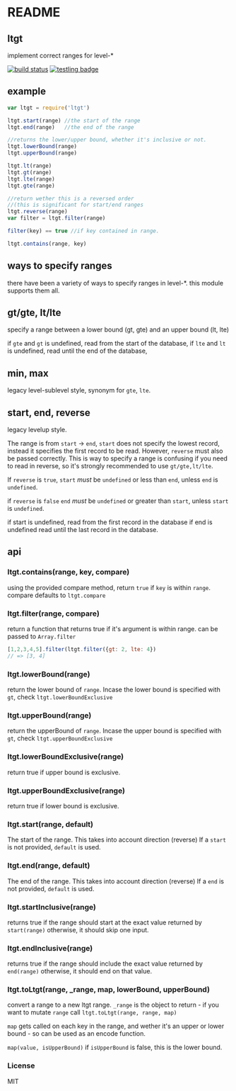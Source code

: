 # README

## ltgt

implement correct ranges for level-\*

[![build status](https://secure.travis-ci.org/dominictarr/ltgt.png)](http://travis-ci.org/dominictarr/ltgt) [![testling badge](https://ci.testling.com/dominictarr/ltgt.png)](https://ci.testling.com/dominictarr/ltgt)

## example

```javascript
var ltgt = require('ltgt')

ltgt.start(range) //the start of the range
ltgt.end(range)   //the end of the range

//returns the lower/upper bound, whether it's inclusive or not.
ltgt.lowerBound(range)
ltgt.upperBound(range)

ltgt.lt(range)
ltgt.gt(range)
ltgt.lte(range)
ltgt.gte(range)

//return wether this is a reversed order
//(this is significant for start/end ranges
ltgt.reverse(range)
var filter = ltgt.filter(range)

filter(key) == true //if key contained in range.

ltgt.contains(range, key)
```

## ways to specify ranges

there have been a variety of ways to specify ranges in level-\*. this module supports them all.

## gt/gte, lt/lte

specify a range between a lower bound \(gt, gte\) and an upper bound \(lt, lte\)

if `gte` and `gt` is undefined, read from the start of the database, if `lte` and `lt` is undefined, read until the end of the database,

## min, max

legacy level-sublevel style, synonym for `gte`, `lte`.

## start, end, reverse

legacy levelup style.

The range is from `start` -&gt; `end`, `start` does not specify the lowest record, instead it specifies the first record to be read. However, `reverse` must also be passed correctly. This is way to specify a range is confusing if you need to read in reverse, so it's strongly recommended to use `gt/gte,lt/lte`.

If `reverse` is `true`, `start` _must_ be `undefined` or less than `end`, unless `end` is `undefined`.

if `reverse` is `false` `end` _must_ be `undefined` or greater than `start`, unless `start` is `undefined`.

if start is undefined, read from the first record in the database if end is undefined read until the last record in the database.

## api

### ltgt.contains\(range, key, compare\)

using the provided compare method, return `true` if `key` is within `range`. compare defaults to `ltgt.compare`

### ltgt.filter\(range, compare\)

return a function that returns true if it's argument is within range. can be passed to `Array.filter`

```javascript
[1,2,3,4,5].filter(ltgt.filter({gt: 2, lte: 4})
// => [3, 4]
```

### ltgt.lowerBound\(range\)

return the lower bound of `range`. Incase the lower bound is specified with `gt`, check `ltgt.lowerBoundExclusive`

### ltgt.upperBound\(range\)

return the upperBound of `range`. Incase the upper bound is specified with `gt`, check `ltgt.upperBoundExclusive`

### ltgt.lowerBoundExclusive\(range\)

return true if upper bound is exclusive.

### ltgt.upperBoundExclusive\(range\)

return true if lower bound is exclusive.

### ltgt.start\(range, default\)

The start of the range. This takes into account direction \(reverse\) If a `start` is not provided, `default` is used.

### ltgt.end\(range, default\)

The end of the range. This takes into account direction \(reverse\) If a `end` is not provided, `default` is used.

### ltgt.startInclusive\(range\)

returns true if the range should start at the exact value returned by `start(range)` otherwise, it should skip one input.

### ltgt.endInclusive\(range\)

returns true if the range should include the exact value returned by `end(range)` otherwise, it should end on that value.

### ltgt.toLtgt\(range, \_range, map, lowerBound, upperBound\)

convert a range to a new ltgt range. `_range` is the object to return - if you want to mutate `range` call `ltgt.toLtgt(range, range, map)`

`map` gets called on each key in the range, and wether it's an upper or lower bound - so can be used as an encode function.

`map(value, isUpperBound)` if `isUpperBound` is false, this is the lower bound.

### License

MIT

